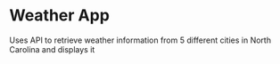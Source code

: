 # Weather App

Uses API to retrieve weather information from 5 different cities in North Carolina and displays it
